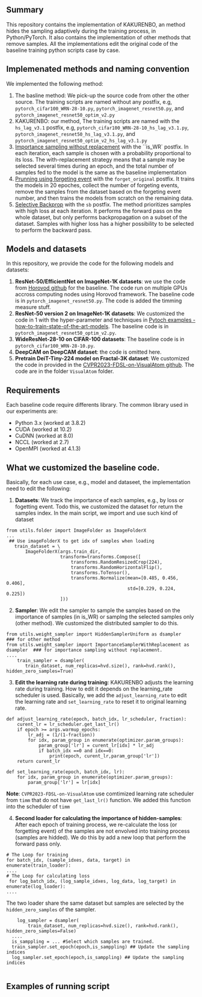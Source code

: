 ## Summary
This repository contains the implementation of KAKURENBO, an method hides the sampling adaptively during the training process, in Python/PyTorch. It also contains the implementation of other methods that remove samples. All the implementations edit the original code of the baseline training python scripts case by case. 

## Implemenated methods and naming convention
We implemented the following method:
 1. The basline method: We pick-up the source code from other the other source. The training scripts are named without any postfix, e.g, `pytorch_cifar100_WRN-28-10.py`, `pytorch_imagenet_resnet50.py`, and `pytorch_imagenet_resnet50_optim_v2.py`
 2. KAKURENBO: our method, The training scripts are named with the `hs_lag_v3.1` postfix, e.g, `pytorch_cifar100_WRN-28-10_hs_lag_v3.1.py`, `pytorch_imagenet_resnet50_hs_lag_v3.1.py`, and `pytorch_imagenet_resnet50_optim_v2_hs_lag_v3.1.py` 
 3. [Importance sampling without replacement](https://arxiv.org/pdf/1803.00942.pdf) with the ``is_WR` postfix. In each iteration, each sample is chosen with a probability proportional to its loss. The with-replacement strategy means that a sample may be selected several times during an epoch, and the total number of samples fed to the model is the same as the baseline implementation
 4. [Prunning using forgeting event](https://arxiv.org/pdf/1812.05159.pdf) with the `forget_original` postfix. It trains the models in 20 epoches, collect the number of forgeting events, remove the samples from the dataset based on the forgeting event number, and then trains the models from scratch on the remaining data.
 5. [Selective Backprop](https://arxiv.org/pdf/1910.00762.pdf) with the `sb` postfix. The method prioritizes samples with high loss at each iteration. It performs the forward pass on the whole dataset, but only performs backpropagation on a subset of the dataset. Samples with higher loss has a higher possibility to be selected to perform the backward pass.

## Models and datasets
In this repository, we provide the code for the following models and datasets:
 1. **ResNet-50/EfficientNet on ImageNet-1K datasets**: we use the code from [Horovod github](https://github.com/horovod/horovod/blob/master/examples/pytorch/pytorch_imagenet_resnet50.py) for the baseline. The code run on multiple GPUs accross computing nodes using Horovod framework. The baseline code is in `pytorch_imagenet_resnet50.py`. The code is added the timming measure stuff. 
 2. **ResNet-50 version 2 on ImageNet-1K datasets**: We customized the code in 1 with the hyper-parameter and techniques in [Pytoch examples - how-to-train-state-of-the-art-models](https://pytorch.org/blog\\/how-to-train-state-of-the-art-models\\-using-torchvision-latest-primitives/). The baseline code is in `pytorch_imagenet_resnet50_optim_v2.py`.
 3. **WideResNet-28-10 on CIFAR-100 datasets**: The baseline code is in `pytorch_cifar100_WRN-28-10.py`.
 4. **DeepCAM on DeepCAM dataset**: the code is omitted here.
 5. **Pretrain DeiT-Tiny-224 model on Fractal-3K dataset**: We customized the code in provided in the [CVPR2023-FDSL-on-VisualAtom github](https://github.com/masora1030/CVPR2023-FDSL-on-VisualAtom). The code are in the folder `VisualAtom` folder.

## Requirements
Each baseline code require differents library. The common library used in our experiments are:
* Python 3.x (worked at 3.8.2)
* CUDA (worked at 10.2)
* CuDNN (worked at 8.0)
* NCCL (worked at 2.7)
* OpenMPI (worked at 4.1.3)

## What we customized the baseline code.
Basically, for each use case, e.g., model and dataseet, the implementation need to edit the following:
1. **Datasets**: We track the importance of each samples, e.g., by loss or fogetting event. Todo this, we customized the dataset for return the samples index. In the main script, we import and use such kind of dataset
 ```
 from utils.folder import ImageFolder as ImageFolderX
 ...
  ## Use imageFolderX to get idx of samples when loading
    train_dataset = \
        ImageFolderX(args.train_dir,
                     transform=transforms.Compose([
                         transforms.RandomResizedCrop(224),
                         transforms.RandomHorizontalFlip(),
                         transforms.ToTensor(),
                         transforms.Normalize(mean=[0.485, 0.456, 0.406],
                                              std=[0.229, 0.224, 0.225])
                     ]))
 ```
 2.  **Sampler**: We edit the sampler to sample the samples based on the importance of samples (in is_WR) or samplng the selected samples only (other method). We customized the distributed sampler to do this.
 ```
 from utils.weight_sampler import HiddenSamplerUniform as dsampler    ### for other method
 from utils.weight_sampler import ImportanceSamplerWithReplacement as dsampler  ### for importance sampling without replacement.
 ....
     train_sampler = dsampler(
        train_dataset, num_replicas=hvd.size(), rank=hvd.rank(), hidden_zero_samples=True)
 ```
 3.  **Edit the learning rate during training**: KAKURENBO adjusts the learning rate during training. How to edit it depends on the learning_rate scheduler is used. Basically, we add the `adjust_learning_rate` to edit the learning rate and `set_learning_rate` to reset it to original learning rate.
```
def adjust_learning_rate(epoch, batch_idx, lr_scheduler, fraction):
    curent_lr = lr_scheduler.get_last_lr()
    if epoch >= args.warmup_epochs:
        lr_adj = (1/(1-fraction))
        for idx, param_group in enumerate(optimizer.param_groups):
            param_group['lr'] = curent_lr[idx] * lr_adj
            if batch_idx ==0 and idx==0:
                print(epoch, curent_lr,param_group['lr'])
    return curent_lr

def set_learning_rate(epoch, batch_idx, lr):
    for idx, param_group in enumerate(optimizer.param_groups):
        param_group['lr'] = lr[idx]
```
**Note**: `CVPR2023-FDSL-on-VisualAtom` use comtimized learning rate scheduler from `timm` that do not have `get_last_lr()` function. We added this function into the scheduler of `timm` 

 4.  **Second loader for calculating the importance of hidden-samples**: After each epoch of training process, we re-calculate the loss (or forgetting event) of the samples are not envolved into training process (samples are hidded). We do this by add a new loop that perform the forward pass only.
```
# The Loop for training
for batch_idx, (sample_idxes, data, target) in enumerate(train_loader):
....
# The Loop for calculating loss
 for log_batch_idx, (log_sample_idxes, log_data, log_target) in enumerate(log_loader):
....
```
The two loader share the same dataset but samples are selected by the `hidden_zero_samples` of the sampler. 
```
    log_sampler = dsampler(
        train_dataset, num_replicas=hvd.size(), rank=hvd.rank(), hidden_zero_samples=False)
  ....
  is_samppling = ... #Select which samples are trained.
  train_sampler.set_epoch(epoch,is_samppling) ## Update the sampling indices
  log_sampler.set_epoch(epoch,is_samppling) ## Update the sampling indices
      
```

## Examples of running script
